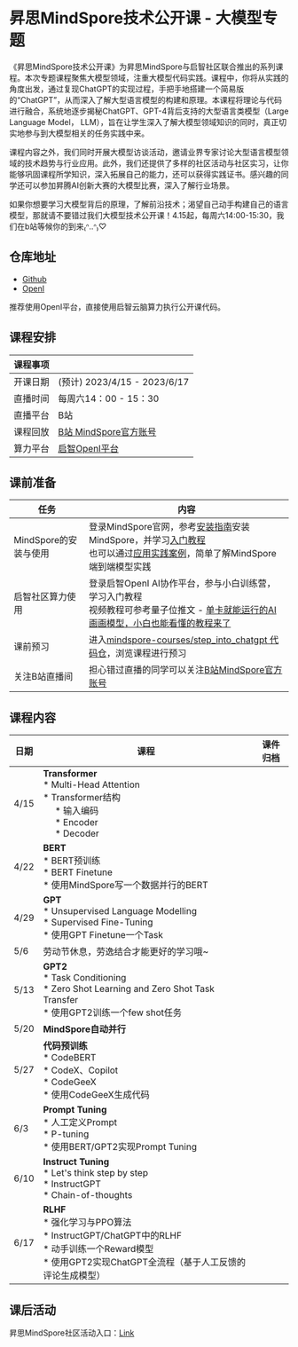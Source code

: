 # 昇思MindSpore技术公开课 - 大模型专题

《昇思MindSpore技术公开课》为昇思MindSpore与启智社区联合推出的系列课程。本次专题课程聚焦大模型领域，注重大模型代码实践。课程中，你将从实践的角度出发，通过复现ChatGPT的实现过程，手把手地搭建一个简易版的“ChatGPT”，从而深入了解大型语言模型的构建和原理。本课程将理论与代码进行融合，系统地逐步揭秘ChatGPT、GPT-4背后支持的大型语言类模型（Large Language Model， LLM），旨在让学生深入了解大模型领域知识的同时，真正切实地参与到大模型相关的任务实践中来。

课程内容之外，我们同时开展大模型访谈活动，邀请业界专家讨论大型语言模型领域的技术趋势与行业应用。此外，我们还提供了多样的社区活动与社区实习，让你能够巩固课程所学知识，深入拓展自己的能力，还可以获得实践证书。感兴趣的同学还可以参加昇腾AI创新大赛的大模型比赛，深入了解行业场景。

如果你想要学习大模型背后的原理，了解前沿技术；渴望自己动手构建自己的语言模型，那就请不要错过我们大模型技术公开课！4.15起，每周六14:00-15:30，我们在b站等候你的到来₍ᐢ..ᐢ₎♡

## 仓库地址

- [Github](https://github.com/mindspore-courses/step_into_chatgpt)
- [OpenI](https://openi.pcl.ac.cn/mindspore-courses/step_into_chatgpt)

推荐使用OpenI平台，直接使用启智云脑算力执行公开课代码。

## 课程安排

| 课程事项 |  |
|----------|----------|
| 开课日期 | (预计) 2023/4/15 - 2023/6/17|
| 直播时间 | 每周六14：00 - 15：30 |
| 直播平台 | B站 |
| 课程回放 | [B站 MindSpore官方账号](https://space.bilibili.com/526894060) |
| 算力平台 | [启智OpenI平台](https://openi.pcl.ac.cn/) |

## 课前准备

| 任务 | 内容 |
|----------|----------|
| MindSpore的安装与使用 | 登录MindSpore官网，参考[安装指南](https://www.mindspore.cn/install)安装MindSpore，并学习[入门教程](https://www.mindspore.cn/tutorials/zh-CN/r2.0.0-alpha/index.html) <br> 也可以通过[应用实践案例](https://www.mindspore.cn/tutorials/application/zh-CN/r2.0.0-alpha/index.html)，简单了解MindSpore端到端模型实践 |
| 启智社区算力使用 | 登录启智OpenI AI协作平台，参与小白训练营，学习入门教程 <br> 视频教程可参考量子位推文 - [单卡就能运行的AI画画模型，小白也能看懂的教程来了](https://mp.weixin.qq.com/s/BI2wqrp-xnBYE60pDBZAbA) |
| 课前预习 | 进入[mindspore-courses/step_into_chatgpt 代码仓](https://github.com/mindspore-courses/step_into_chatgpt)，浏览课程进行预习 |
| 关注B站直播间 | 担心错过直播的同学可以关注[B站MindSpore官方账号](https://space.bilibili.com/526894060?spm_id_from=333.337.0.0) |


## 课程内容

| 日期 | 课程 | 课件归档 |
|----------|----------|----------|
| 4/15 | **Transformer**<br> * Multi-Head Attention<br> * Transformer结构<br>&nbsp;&nbsp;&nbsp;&nbsp; * 输入编码 <br> &nbsp;&nbsp;&nbsp;&nbsp; * Encoder <br> &nbsp;&nbsp;&nbsp;&nbsp; * Decoder <br> |  |
| 4/22 | **BERT**<br> * BERT预训练<br> * BERT Finetune<br> * 使用MindSpore写一个数据并行的BERT<br> |  |
| 4/29 | **GPT**<br> * Unsupervised Language Modelling<br> * Supervised Fine-Tuning<br> * 使用GPT Finetune一个Task<br> |  |
| 5/6 | 劳动节休息，劳逸结合才能更好的学习哦~ |  |
| 5/13 | **GPT2**<br> * Task Conditioning<br> * Zero Shot Learning and Zero Shot Task Transfer<br> * 使用GPT2训练一个few shot任务<br> |  |
| 5/20 | **MindSpore自动并行** |  |
| 5/27 | **代码预训练**<br> * CodeBERT<br> * CodeX、Copilot<br> * CodeGeeX<br> * 使用CodeGeeX生成代码<br> |  |
| 6/3 | **Prompt Tuning**<br> * 人工定义Prompt<br> * P-tuning<br> * 使用BERT/GPT2实现Prompt Tuning<br> |  |
| 6/10 | **Instruct Tuning**<br> * Let's think step by step<br> * InstructGPT<br> * Chain-of-thoughts<br> |  |
| 6/17 | **RLHF**<br> * 强化学习与PPO算法<br> * InstructGPT/ChatGPT中的RLHF<br> * 动手训练一个Reward模型<br> * 使用GPT2实现ChatGPT全流程（基于人工反馈的评论生成模型）<br>|  |

## 课后活动

昇思MindSpore社区活动入口：[Link](https://gitee.com/mindspore/community/issues/I6Q9H4)